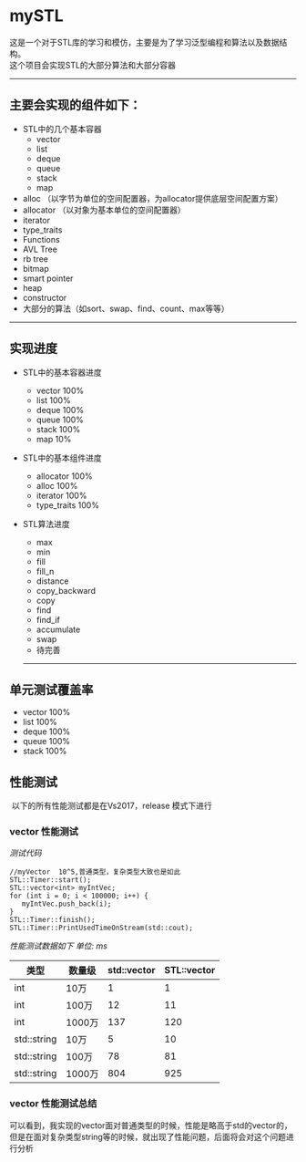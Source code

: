 # mySTL

这是一个对于STL库的学习和模仿，主要是为了学习泛型编程和算法以及数据结构。  
这个项目会实现STL的大部分算法和大部分容器  
- - -

## 主要会实现的组件如下：
* STL中的几个基本容器
  * vector
  * list
  * deque
  * queue
  * stack
  * map
* alloc              （以字节为单位的空间配置器，为allocator提供底层空间配置方案）
* allocator          （以对象为基本单位的空间配置器）
* iterator
* type_traits
* Functions
* AVL Tree
* rb tree
* bitmap
* smart pointer
* heap
* constructor
* 大部分的算法（如sort、swap、find、count、max等等）

- - - 
## 实现进度

* STL中的基本容器进度
  * vector 100%
  * list  100%
  * deque 100%
  * queue 100%
  * stack 100%
  * map 10%
  
* STL中的基本组件进度
  * allocator 100%
  * alloc 100%
  * iterator 100%
  * type_traits 100%
* STL算法进度
  * max
  * min
  * fill
  * fill_n
  * distance
  * copy_backward
  * copy
  * find
  * find_if
  * accumulate
  * swap
  * 待完善
  - - -
## 单元测试覆盖率
 * vector 100%
 * list  100%
 * deque 100%
 * queue 100%
 * stack 100%
 
## 性能测试
  以下的所有性能测试都是在Vs2017，release 模式下进行
### vector 性能测试
*测试代码*
```
//myVector  10^5,普通类型，复杂类型大致也是如此
STL::Timer::start();
STL::vector<int> myIntVec;
for (int i = 0; i < 100000; i++) {
   myIntVec.push_back(i);
}
STL::Timer::finish();
STL::Timer::PrintUsedTimeOnStream(std::cout);

```

*性能测试数据如下 单位: ms*

|类型| 数量级 | std::vector | STL::vector
| ------ | -------- | ----- | ------|
|int |10万|1|1
|int |100万|12|11
|int |1000万|137|120
|std::string |10万|5|10
|std::string |100万|78|81
|std::string |1000万|804|925

### vector 性能测试总结
可以看到，我实现的vector面对普通类型的时候，性能是略高于std的vector的，但是在面对复杂类型string等的时候，就出现了性能问题，后面将会对这个问题进行分析
